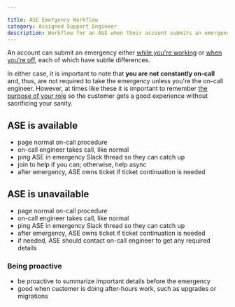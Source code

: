 ```yaml
---

title: ASE Emergency Workflow
category: Assigned Support Engineer
description: Workflow for an ASE when their account submits an emergency
---
```


An account can submit an emergency either [while you're working](#during-work-hours)
or [when you're off](#after-work-hours), each of which have subtle
differences.

In either case, it is important to note that **you are not constantly on-call**
and, thus, are not required to take the emergency unless you're the on-call
engineer. However, at times like these it is important to remember
[the purpose of your role](ase_purpose.md) so the customer gets a good
experience without sacrificing your sanity.

## ASE is available

- page normal on-call procedure
- on-call engineer takes call, like normal
- ping ASE in emergency Slack thread so they can catch up
- join to help if you can; otherwise, help async
- after emergency, ASE owns ticket if ticket continuation is needed

## ASE is unavailable

- page normal on-call procedure
- on-call engineer takes call, like normal
- ping ASE in emergency Slack thread so they can catch up
- after emergency, ASE owns ticket if ticket continuation is needed
- if needed, ASE should contact on-call engineer to get any required details

### Being proactive

- be proactive to summarize important details before the emergency
- good when customer is doing after-hours work, such as upgrades or migrations
